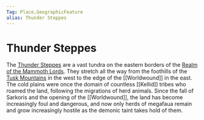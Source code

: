 ```yaml
---
Tag: Place,GeographicFeature
alias: Thunder Steppes
---
```

# Thunder Steppes
The [Thunder Steppes](https://pathfinderwiki.com/wiki/Thunder_Steppes) are a vast tundra on the eastern borders of the [Realm of the Mammoth Lords](Realm-of-the-Mammoth-Lords). They stretch all the way from the foothills of the [Tusk Mountains](Tusk-Mountains) in the west to the edge of the [[Worldwound]] in the east. The cold plains were once the domain of countless [[Kellid]] tribes who roamed the land, following the migrations of herd animals. Since the fall of Sarkoris and the opening of the [[Worldwound]], the land has become increasingly foul and dangerous, and now only herds of megafaua remain and grow increasingly hostile as the demonic taint takes hold of them.